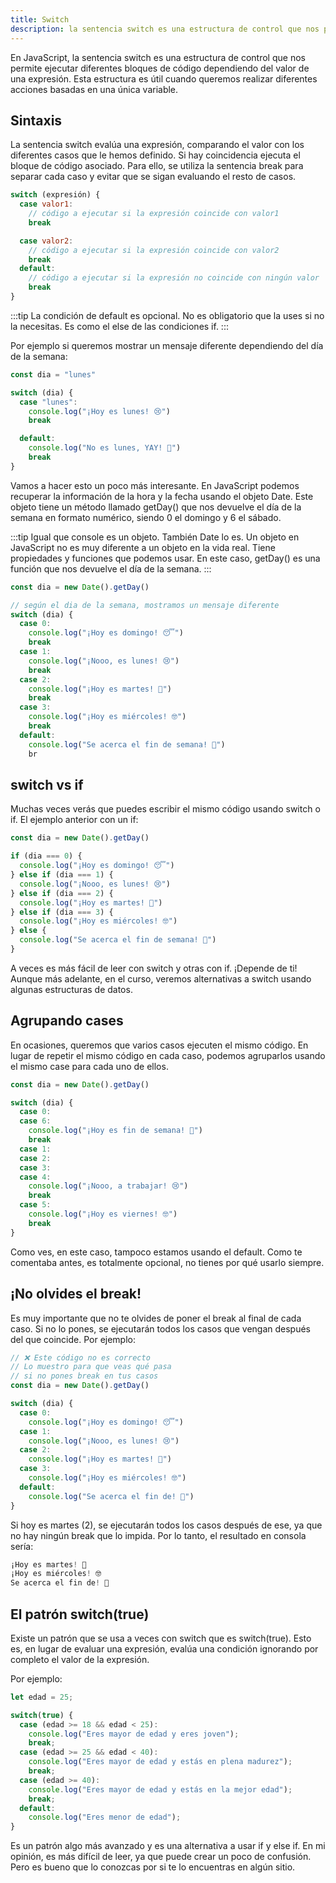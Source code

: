 ```yaml
---
title: Switch
description: la sentencia switch es una estructura de control que nos permite ejecutar diferentes bloques de código dependiendo del valor de una expresión.
---
```


En JavaScript, la sentencia switch es una estructura de control que nos permite ejecutar diferentes bloques de código dependiendo del valor de una expresión. Esta estructura es útil cuando queremos realizar diferentes acciones basadas en una única variable.

## Sintaxis
La sentencia switch evalúa una expresión, comparando el valor con los diferentes casos que le hemos definido. Si hay coincidencia ejecuta el bloque de código asociado. Para ello, se utiliza la sentencia break para separar cada caso y evitar que se sigan evaluando el resto de casos.
``` js title="Switch"
switch (expresión) {
  case valor1:
    // código a ejecutar si la expresión coincide con valor1
    break

  case valor2:
    // código a ejecutar si la expresión coincide con valor2
    break
  default:
    // código a ejecutar si la expresión no coincide con ningún valor
    break
}
``` 
:::tip
La condición de default es opcional. No es obligatorio que la uses si no la necesitas. Es como el else de las condiciones if.
:::

Por ejemplo si queremos mostrar un mensaje diferente dependiendo del día de la semana:
``` js title="Ejemplo 1"
const dia = "lunes"

switch (dia) {
  case "lunes":
    console.log("¡Hoy es lunes! 😢")
    break

  default:
    console.log("No es lunes, YAY! 🚀")
    break
}
``` 
Vamos a hacer esto un poco más interesante. En JavaScript podemos recuperar la información de la hora y la fecha usando el objeto Date. Este objeto tiene un método llamado getDay() que nos devuelve el día de la semana en formato numérico, siendo 0 el domingo y 6 el sábado.

:::tip
Igual que console es un objeto. También Date lo es. Un objeto en JavaScript no es muy diferente a un objeto en la vida real. Tiene propiedades y funciones que podemos usar. En este caso, getDay() es una función que nos devuelve el día de la semana.
:::
``` js title="Ejemplo 2"
const dia = new Date().getDay()

// según el dia de la semana, mostramos un mensaje diferente
switch (dia) {
  case 0:
    console.log("¡Hoy es domingo! 😴")
    break
  case 1:
    console.log("¡Nooo, es lunes! 😢")
    break
  case 2:
    console.log("¡Hoy es martes! 🥵")
    break
  case 3:
    console.log("¡Hoy es miércoles! 🤓")
    break
  default:
    console.log("Se acerca el fin de semana! 🚀")
    br
``` 

## switch vs if
Muchas veces verás que puedes escribir el mismo código usando switch o if. El ejemplo anterior con un if:

``` js title="Switch vs If"
const dia = new Date().getDay()

if (dia === 0) {
  console.log("¡Hoy es domingo! 😴")
} else if (dia === 1) {
  console.log("¡Nooo, es lunes! 😢")
} else if (dia === 2) {
  console.log("¡Hoy es martes! 🥵")
} else if (dia === 3) {
  console.log("¡Hoy es miércoles! 🤓")
} else {
  console.log("Se acerca el fin de semana! 🚀")
}
``` 

A veces es más fácil de leer con switch y otras con if. ¡Depende de ti! Aunque más adelante, en el curso, veremos alternativas a switch usando algunas estructuras de datos.

## Agrupando cases
En ocasiones, queremos que varios casos ejecuten el mismo código. En lugar de repetir el mismo código en cada caso, podemos agruparlos usando el mismo case para cada uno de ellos.

``` js title="Agrupando Cases"
const dia = new Date().getDay()

switch (dia) {
  case 0:
  case 6:
    console.log("¡Hoy es fin de semana! 🥳")
    break
  case 1:
  case 2:
  case 3:
  case 4:
    console.log("¡Nooo, a trabajar! 😢")
    break
  case 5:
    console.log("¡Hoy es viernes! 🤓")
    break
}
``` 
Como ves, en este caso, tampoco estamos usando el default. Como te comentaba antes, es totalmente opcional, no tienes por qué usarlo siempre.

## ¡No olvides el break!
Es muy importante que no te olvides de poner el break al final de cada caso. Si no lo pones, se ejecutarán todos los casos que vengan después del que coincide. Por ejemplo:

``` js title="Break"
// ❌ Este código no es correcto
// Lo muestro para que veas qué pasa
// si no pones break en tus casos
const dia = new Date().getDay()

switch (dia) {
  case 0:
    console.log("¡Hoy es domingo! 😴")
  case 1:
    console.log("¡Nooo, es lunes! 😢")
  case 2:
    console.log("¡Hoy es martes! 🥵")
  case 3:
    console.log("¡Hoy es miércoles! 🤓")
  default:
    console.log("Se acerca el fin de! 🚀")
}
``` 
Si hoy es martes (2), se ejecutarán todos los casos después de ese, ya que no hay ningún break que lo impida. Por lo tanto, el resultado en consola sería:

``` js title="Resultado"
¡Hoy es martes! 🥵
¡Hoy es miércoles! 🤓
Se acerca el fin de! 🚀
``` 

## El patrón switch(true)
Existe un patrón que se usa a veces con switch que es switch(true). Esto es, en lugar de evaluar una expresión, evalúa una condición ignorando por completo el valor de la expresión.

Por ejemplo:
``` js title="switch(true)"
let edad = 25;

switch(true) {
  case (edad >= 18 && edad < 25):
    console.log("Eres mayor de edad y eres joven");
    break;
  case (edad >= 25 && edad < 40):
    console.log("Eres mayor de edad y estás en plena madurez");
    break;
  case (edad >= 40):
    console.log("Eres mayor de edad y estás en la mejor edad");
    break;
  default:
    console.log("Eres menor de edad");
}
``` 
Es un patrón algo más avanzado y es una alternativa a usar if y else if. En mi opinión, es más difícil de leer, ya que puede crear un poco de confusión. Pero es bueno que lo conozcas por si te lo encuentras en algún sitio.